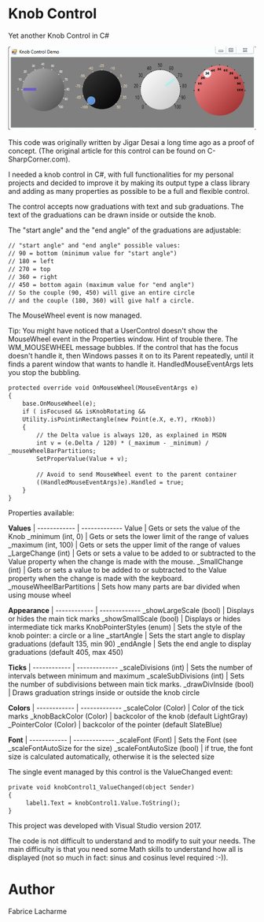 # Knob Control
Yet another Knob Control in C#

![GitHub Logo](/gifs/knobcontrol.jpg)

This code was originally written by Jigar Desai a long time ago as a proof of concept. (The original article for this control can be found on C-SharpCorner.com).

I needed a knob control in C#, with full functionalities for my personal projects and decided to improve it by making its output type a class library and adding as many properties as possible to be a full and flexible control.

The control accepts now graduations with text and sub graduations.
The text of the graduations can be drawn inside or outside the knob.

The "start angle" and the "end angle" of the graduations are adjustable:
```
// "start angle" and "end angle" possible values:
// 90 = bottom (minimum value for "start angle")
// 180 = left
// 270 = top
// 360 = right
// 450 = bottom again (maximum value for "end angle")
// So the couple (90, 450) will give an entire circle 
// and the couple (180, 360) will give half a circle.
```

The MouseWheel event is now managed.

Tip: You might have noticed that a UserControl doesn't show the MouseWheel event in the Properties window. 
Hint of trouble there. The WM_MOUSEWHEEL message bubbles. 
If the control that has the focus doesn't handle it, then Windows passes it on to its Parent repeatedly, until it finds a parent window that wants to handle it.
HandledMouseEventArgs lets you stop the bubbling.

```
protected override void OnMouseWheel(MouseEventArgs e)
{           
    base.OnMouseWheel(e);
    if ( isFocused && isKnobRotating && 
    Utility.isPointinRectangle(new Point(e.X, e.Y), rKnob))
    {                
        // the Delta value is always 120, as explained in MSDN
        int v = (e.Delta / 120) * (_maximum - _minimum) / _mouseWheelBarPartitions;
        SetProperValue(Value + v);

        // Avoid to send MouseWheel event to the parent container
        ((HandledMouseEventArgs)e).Handled = true;
    }
}
```

Properties available:

**Values**                | 
------------ | -------------
Value                     | Gets or sets the value of the Knob
_minimum (int, 0)         | Gets or sets the lower limit of the range of values
_maximum (int, 100)       | Gets or sets the upper limit of the range of values
_LargeChange (int)        | Gets or sets a value to be added to or subtracted to the Value property when the change is made with the mouse.
_SmallChange (int)        | Gets or sets a value to be added to or subtracted to the Value property when the change is made with the keyboard.
_mouseWheelBarPartitions  | Sets how many parts are bar divided when using mouse wheel


**Appearance**            | 
------------ | -------------
_showLargeScale (bool)    | Displays or hides the main tick marks
_showSmallScale (bool)    | Displays or hides intermediate tick marks
KnobPointerStyles (enum)  | Sets the style of the knob pointer: a circle or a line
_startAngle               | Sets the start angle to display graduations (default 135, min 90)
_endAngle                 | Sets the end angle to display graduations (default 405, max 450)

**Ticks**                 |
------------ | -------------
_scaleDivisions (int)     | Sets the number of intervals between minimum and maximum
_scaleSubDivisions (int)  | Sets the number of subdivisions between main tick marks.
_drawDivInside (bool)     | Draws graduation strings inside or outside the knob circle
                      
**Colors**                |
------------ | -------------
_scaleColor (Color)       | Color of the tick marks
_knobBackColor (Color)    | backcolor of the knob (default LightGray)
_PointerColor (Color)     | backcolor of the pointer (default SlateBlue)

**Font**                  | 
------------ | -------------
_scaleFont (Font)         | Sets the Font (see _scaleFontAutoSize for the size)
_scaleFontAutoSize (bool) | if true, the font size is calculated automatically, otherwise it is the selected size



The single event managed by this control is the ValueChanged event:
```
private void knobControl1_ValueChanged(object Sender)
{
     label1.Text = knobControl1.Value.ToString();
}
```
This project was developed with Visual Studio version 2017.

The code is not difficult to understand and to modify to suit your needs. 
The main difficulty is that you need some Math skills to understand how all is displayed (not so much in fact: sinus and cosinus level required :-)).

# Author
Fabrice Lacharme
